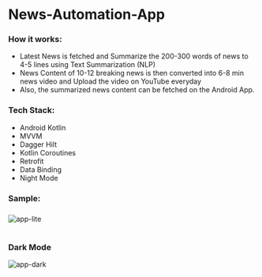# News-Automation-App

### How it works:
- Latest News is fetched and Summarize the 200-300 words of news to 4-5 lines using Text Summarization (NLP)
- News Content of 10-12 breaking news is then converted into 6-8 min news video and Upload the video on YouTube everyday
- Also, the summarized news content can be fetched on the Android App.
 
### Tech Stack:
- Android Kotlin
- MVVM
- Dagger Hilt
- Kotlin Coroutines
- Retrofit
- Data Binding
- Night Mode
 
### Sample:
### 
![app-lite](https://user-images.githubusercontent.com/25619022/122257928-1d0f1c80-ceee-11eb-9cd3-d2ae1b8f6848.gif)
 
 # 
 
### Dark Mode
![app-dark](https://user-images.githubusercontent.com/25619022/122258076-46c84380-ceee-11eb-982e-22d54ddf71ff.gif)
